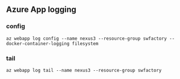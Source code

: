 ## Azure App logging

### config
```
az webapp log config --name nexus3 --resource-group swfactory --docker-container-logging filesystem
```
### tail
```
az webapp log tail --name nexus3 --resource-group swfactory    
```
